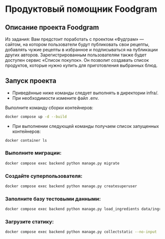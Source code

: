 # Продуктовый помощник Foodgram 

## Описание проекта Foodgram

Из задания: Вам предстоит поработать с проектом «Фудграм» — сайтом, на котором
пользователи будут публиковать свои рецепты, добавлять чужие рецепты в избранное
и подписываться на публикации других авторов. Зарегистрированным пользователям
также будет доступен сервис «Список покупок». Он позволит создавать список
продуктов, которые нужно купить для приготовления выбранных блюд.

## Запуск проекта

- Приведённые ниже команды следует выполнять в директории infra/.
- При необходимости измените файл .env.

Выполните команду сборки контейнеров:
```bash
docker compose up -d --build
```

- При выполнении следующей команды получаем список запущенных контейнеров:  
```bash
docker container ls
```

### Выполните миграции:
```bash
docker compose exec backend python manage.py migrate
```
### Создайте суперпользователя:
```bash
docker compose exec backend python manage.py createsuperuser
```
### Заполните базу тестовыми данными:
```bash
docker compose exec backend python manage.py load_ingredients data/ingredients.json
```
### Загрузите статику:
```bash
docker compose exec backend python manage.py collectstatic --no-input
```
